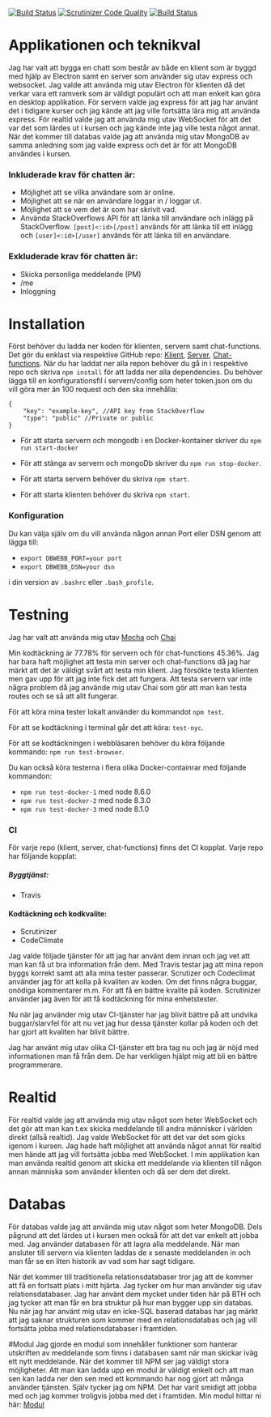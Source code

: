 [![Build Status](https://travis-ci.org/MagnusGreiff/ramverk2-project-v2-client.svg?branch=master)](https://travis-ci.org/MagnusGreiff/ramverk2-project-v2-client)
[![Scrutinizer Code Quality](https://scrutinizer-ci.com/g/MagnusGreiff/ramverk2-project-v2-client/badges/quality-score.png?b=master)](https://scrutinizer-ci.com/g/MagnusGreiff/ramverk2-project-v2-client/?branch=master)
[![Build Status](https://scrutinizer-ci.com/g/MagnusGreiff/ramverk2-project-v2-client/badges/build.png?b=master)](https://scrutinizer-ci.com/g/MagnusGreiff/ramverk2-project-v2-client/build-status/master)
# Applikationen och teknikval
Jag har valt att bygga en chatt som består av både en klient som är byggd med hjälp av Electron samt en server som använder sig utav express och websocket. Jag valde att använda mig utav Electron för klienten då det verkar vara ett ramverk som är väldigt populärt och att man enkelt kan göra en desktop applikation. För servern valde jag express för att jag har använt det i tidigare kurser och jag kände att jag ville fortsätta lära mig att använda express. För realtid valde jag att använda mig utav WebSocket för att det var det som lärdes ut i kursen och jag kände inte jag ville testa något annat. När det kommer till databas valde jag att använda mig utav MongoDB av samma anledning som jag valde express och det är för att MongoDB användes i kursen.

### Inkluderade krav för chatten är:

* Möjlighet att se vilka användare som är online.
* Möjlighet att se när en användare loggar in / loggar ut.
* Möjlighet att se vem det är som har skrivit vad.
* Använda StackOverflows API för att länka till användare och inlägg på StackOverflow. `[post]<:id>[/post]`
används för att länka till ett inlägg och `[user]<:id>[/user]` används för att länka till en användare.

### Exkluderade krav för chatten är:

* Skicka personliga meddelande (PM)
* /me
* Inloggning


# Installation
Först behöver du ladda ner koden för klienten, servern samt chat-functions. Det gör du enklast via respektive GitHub repo: [Klient](https://github.com/MagnusGreiff/ramverk2-project-v2-client), [Server](https://github.com/MagnusGreiff/ramverk2-project-v2-server), [Chat-functions](https://github.com/MagnusGreiff/ramverk2-project-v2-chat-functions).
När du har laddat ner alla repon behöver du gå in i respektive repo och skriva `npm install` för att ladda ner alla dependencies.
Du behöver lägga till en konfigurationsfil i servern/config som heter token.json om du vill göra mer än 100 request och den ska innehålla:



```
{
    "key": "example-key", //API key from StackOverflow
    "type": "public" //Private or public
}
```

* För att starta servern och mongodb i en Docker-kontainer skriver du `npm run start-docker`

* För att stänga av servern och mongoDb skriver du `npm run stop-docker`.

* För att starta servern behöver du skriva `npm start`.

* För att starta klienten behöver du skriva `npm start`.


### Konfiguration
Du kan välja själv om du vill använda någon annan Port eller DSN genom att lägga till:

* `export DBWEBB_PORT=your port`
* `export DBWEBB_DSN=your dsn`

i din version av `.bashrc` eller `.bash_profile`.




# Testning
Jag har valt att använda mig utav [Mocha](https://mochajs.org/) och [Chai](http://www.chaijs.com/)

Min kodtäckning är 77.78% för servern och för chat-functions 45.36%. Jag har bara haft möjlighet att testa min server och chat-functions då jag har märkt att det är väldigt svårt att testa min klient. Jag försökte testa klienten men gav upp för att jag inte fick det att fungera. Att testa servern var inte några problem då jag använde mig utav Chai som gör att man kan testa routes och se så att allt fungerar.

För att köra mina tester lokalt använder du kommandot `npm test`.

För att se kodtäckning i terminal går det att köra: `test-nyc`.

För att se kodtäckningen i webbläsaren behöver du köra följande kommando: `npm run test-browser`.

Du kan också köra testerna i flera olika Docker-containrar med följande kommandon:

* `npm run test-docker-1` med node 8.6.0
* `npm run test-docker-2` med node 8.3.0
* `npm run test-docker-3` med node 8.1.0


### CI

För varje repo (klient, server, chat-functions) finns det CI kopplat. Varje repo har följande kopplat:
##### Byggtjänst:
* Travis

#### Kodtäckning och kodkvalite:
* Scrutinizer
* CodeClimate


Jag valde följade tjänster för att jag har använt dem innan och jag vet att man kan få ut bra information från dem. Med Travis testar jag att mina repon byggs korrekt samt att alla mina tester passerar. Scrutizer och Codeclimat använder jag för att kolla på kvaliten av koden. Om det finns några buggar, onödiga kommentarer m.m. För att få en bättre kvalite på koden. Scrutinizer använder jag även för att få kodtäckning för mina enhetstester.

Nu när jag använder mig utav CI-tjänster har jag blivit bättre på att undvika buggar/slarvfel för att nu vet jag hur dessa tjänster kollar på koden och det har gjort att kvaliten har blivit bättre.

Jag har använt mig utav olika CI-tjänster ett bra tag nu och jag är nöjd med informationen man få från dem. De har verkligen hjälpt mig att bli en bättre programmerare.



# Realtid
För realtid valde jag att använda mig utav något som heter WebSocket och det gör att man kan t.ex skicka meddelande till andra människor i världen direkt (allså realtid). Jag valde WebSocket för att det var det som gicks igenom i kursen. Jag hade haft möjlighet att använda något annat för realtid men hände att jag vill fortsätta jobba med WebSocket. I min applikation kan man använda realtid genom att skicka ett meddelande via klienten till någon annan människa som använder klienten och då ser dem det direkt.


# Databas
För databas valde jag att använda mig utav något som heter MongoDB. Dels pågrund att det lärdes ut i kursen men också för att det var enkelt att jobba med. Jag använder databasen för att lagra alla meddelande. När man ansluter till servern via klienten laddas de x senaste meddelanden in och man får se en liten historik av vad som har sagt tidigare.

När det kommer till traditionella relationsdatabaser tror jag att de kommer att få en fortsatt plats i mitt hjärta. Jag tycker om hur man använder sig utav relationsdatabaser. Jag har använt dem mycket under tiden här på BTH och jag tycker att man får en bra struktur på hur man bygger upp sin databas. Nu när jag har använt mig utav en icke-SQL baserad databas har jag märkt att jag saknar strukturen som kommer med en relationsdatabas och jag vill fortsätta jobba med relationsdatabaser i framtiden.

#Modul
Jag gjorde en modul som innehåller funktioner som hanterar utskriften av meddelande som finns i databasen samt när man skickar iväg ett nytt meddelande. När det kommer till NPM ser jag väldigt stora möjligheter. Att man kan ladda upp en modul är väldigt enkelt och att man sen kan ladda ner den sen med ett kommando har nog gjort att många använder tjänsten. Själv tycker jag om NPM. Det har varit smidigt att jobba med och jag kommer troligvis jobba med det i framtiden. Min modul hittar ni här: [Modul](https://www.npmjs.com/package/chat-functions)
